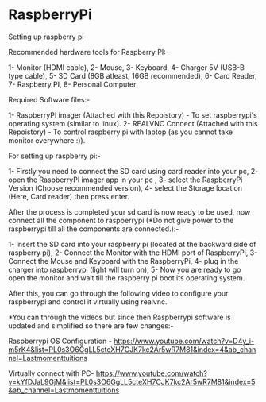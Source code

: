 # RaspberryPi
Setting up raspberry pi

Recommended hardware tools for Raspberry PI:-

1- Monitor (HDMI cable),
2- Mouse,
3- Keyboard,
4- Charger 5V (USB-B type cable),
5- SD Card (8GB atleast, 16GB recommended),
6- Card Reader,
7- Raspberry PI,
8- Personal Computer

Required Software files:-

1- RaspberryPI imager (Attached with this Repoistory) - To set raspberrypi's operating system (similar to linux).
2- REALVNC Connect (Attached with this Repoistory) - To control raspberry pi with laptop (as you cannot take monitor everywhere :)).

For setting up raspberry pi:-

1- Firstly you need to connect the SD card using card reader into your pc,
2- open the RaspberryPI imager app in your pc ,
3- select the RaspberryPi Version (Choose recommended version),
4- select the Storage location (Here, Card reader) then press enter.

After the process is completed your sd card is now ready to be used, now connect all the component to raspberrypi (*Do not give power to the raspberrypi till all the components are connected.):-

1- Insert the SD card into your raspberry pi (located at the backward side of raspberry pi),
2- Connect the Monitor with the HDMI port of RaspberryPi,
3- Connect the Mouse and Keyboard with the RaspberryPi,
4- plug in the charger into raspberrypi (light will turn on),
5- Now you are ready to go open the monitor and wait till the raspberry pi boot its operating system.

After this, you can go through the following video to configure your raspberrypi and control it virtually using realvnc.

*You can through the videos but since then Raspberrypi software is updated and simplified so there are few changes:- 

Raspberrypi OS Configuration - https://www.youtube.com/watch?v=D4y_i-m5rK4&list=PL0s3O6GgLL5cteXH7CJK7kc2Ar5wR7M81&index=4&ab_channel=Lastmomenttuitions

Virtually connect with PC- https://www.youtube.com/watch?v=kYfDJaL9GjM&list=PL0s3O6GgLL5cteXH7CJK7kc2Ar5wR7M81&index=5&ab_channel=Lastmomenttuitions
